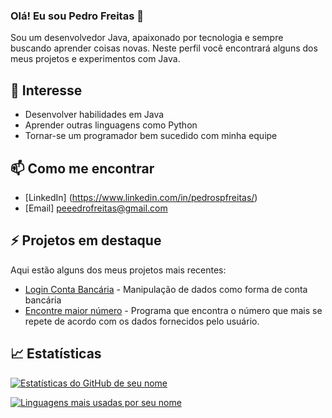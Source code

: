 ### Olá! Eu sou Pedro Freitas 👋

Sou um desenvolvedor Java, apaixonado por tecnologia e sempre buscando aprender coisas novas. Neste perfil você encontrará alguns dos meus projetos e experimentos com Java.

## 🚀 Interesse

- Desenvolver habilidades em Java
- Aprender outras linguagens como Python
- Tornar-se um programador bem sucedido com minha equipe

## 📫 Como me encontrar

- [LinkedIn] (https://www.linkedin.com/in/pedrospfreitas/)
- [Email] peeedrofreitas@gmail.com

## ⚡ Projetos em destaque

Aqui estão alguns dos meus projetos mais recentes:

- [Login Conta Bancária](https://github.com/FreitassPedro/FirstBank) - Manipulação de dados como forma de conta bancária
- [Encontre maior número](https://github.com/FreitassPedro/EncontrarMaiorNumero) - Programa que encontra o número que mais se repete de acordo com os dados fornecidos pelo usuário.

## 📈 Estatísticas

[![Estatísticas do GitHub de seu nome](https://github-readme-stats.vercel.app/api?username=FreitassPedro&show_icons=true&count_private=true&hide=issues&include_all_commits=true)](https://github.com/FreitassPedro)

[![Linguagens mais usadas por seu nome](https://github-readme-stats.vercel.app/api/top-langs/?username=seu-usuario&layout=compact)](https://github.com/FreitassPedro)
